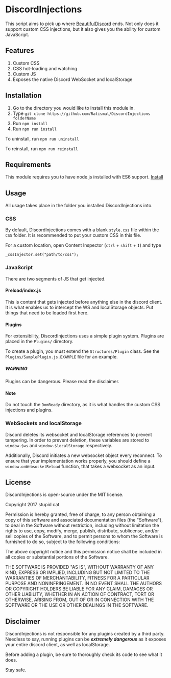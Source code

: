 # DiscordInjections

This script aims to pick up where [BeautifulDiscord](https://github.com/leovoel/BeautifulDiscord) ends. Not only does it support custom CSS injections, but it also gives you the ability for custom JavaScript.

## Features

1. Custom CSS
2. CSS hot-loading and watching
3. Custom JS
4. Exposes the native Discord WebSocket and localStorage

## Installation

1. Go to the directory you would like to install this module in.
2. Type `git clone https://github.com/Ratismal/DiscordInjections folderName`
3. Run `npm install`
4. Run `npm run install`

To uninstall, run `npm run uninstall`

To reinstall, run `npm run reinstall`

## Requirements

This module requires you to have node.js installed with ES6 support. [Install](https://nodejs.org/en/download/)

## Usage

All usage takes place in the folder you installed DiscordInjections into.

### CSS

By default, DiscordInjections comes with a blank `style.css` file within the `CSS` folder. It is recommended to put your custom CSS in this file.

For a custom location, open Content Inspector (`ctrl` + `shift` + `I`) and type
```
_cssInjector.set("path/to/css");
```

### JavaScript

There are two segments of JS that get injected.

#### Preload/index.js

This is content that gets injected before anything else in the discord client. It is what enables us to intercept the WS and localStorage objects. Put things that need to be loaded first here.

#### Plugins

For extensibility, DiscordInjections uses a simple plugin system. Plugins are placed in the `Plugins/` directory.

To create a plugin, you must extend the `Structures/Plugin` class. See the `Plugins/SamplePlugin.js.EXAMPLE` file for an example.

##### WARNING

Plugins can be dangerous. Please read the disclaimer.

#### Note

Do not touch the `DomReady` directory, as it is what handles the custom CSS injections and plugins.

### WebSockets and localStorage

Discord deletes its websocket and localStorage references to prevent tampering. In order to prevent deletion, these variables are stored to `window.$ws` and `window.$localStorage` respectively.

Additionally, Discord initiates a new websocket object every reconnect. To ensure that your implementation works properly, you should define a `window.onWebsocketReload` function, that takes a websocket as an input.

## License

DiscordInjections is open-source under the MIT license.

Copyright 2017 stupid cat

Permission is hereby granted, free of charge, to any person obtaining a copy of this software and associated documentation files (the "Software"), to deal in the Software without restriction, including without limitation the rights to use, copy, modify, merge, publish, distribute, sublicense, and/or sell copies of the Software, and to permit persons to whom the Software is furnished to do so, subject to the following conditions:

The above copyright notice and this permission notice shall be included in all copies or substantial portions of the Software.

THE SOFTWARE IS PROVIDED "AS IS", WITHOUT WARRANTY OF ANY KIND, EXPRESS OR IMPLIED, INCLUDING BUT NOT LIMITED TO THE WARRANTIES OF MERCHANTABILITY, FITNESS FOR A PARTICULAR PURPOSE AND NONINFRINGEMENT. IN NO EVENT SHALL THE AUTHORS OR COPYRIGHT HOLDERS BE LIABLE FOR ANY CLAIM, DAMAGES OR OTHER LIABILITY, WHETHER IN AN ACTION OF CONTRACT, TORT OR OTHERWISE, ARISING FROM, OUT OF OR IN CONNECTION WITH THE SOFTWARE OR THE USE OR OTHER DEALINGS IN THE SOFTWARE.

## Disclaimer

DiscordInjections is not responsible for any plugins created by a third party. Needless to say, running plugins can be ***extremely dangerous*** as it exposes your entire discord client, as well as localStorage.

Before adding a plugin, be sure to thoroughly check its code to see what it does.

Stay safe.